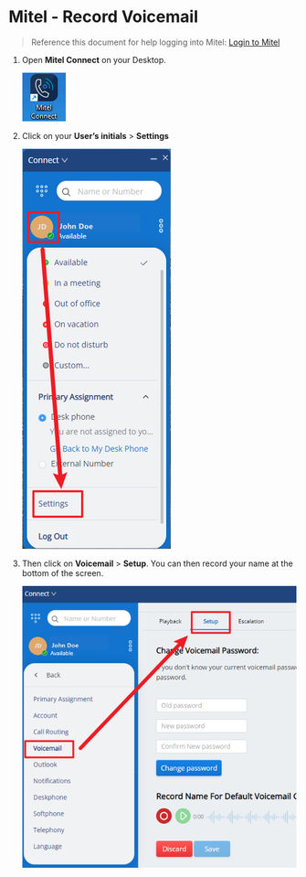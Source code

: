 # Mitel - Record Voicemail

>Reference this document for help logging into Mitel: [Login to Mitel](Login%20to%20Mitel.md)

1. Open **Mitel Connect** on your Desktop.

    ![Mitel Logo](../refs/Mitel/1.png)

1. Click on your **User’s initials** > **Settings**

    ![Mitel Settings](../refs/Mitel/3.png)

1. Then click on **Voicemail** > **Setup**. You can then record your name at the bottom of the screen.

    ![Mitel Voicemail setup](../refs/Mitel/4.png)
